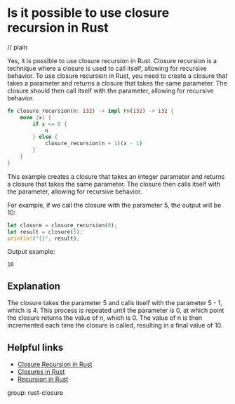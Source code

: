 # Is it possible to use closure recursion in Rust
// plain

Yes, it is possible to use closure recursion in Rust. Closure recursion is a technique where a closure is used to call itself, allowing for recursive behavior. To use closure recursion in Rust, you need to create a closure that takes a parameter and returns a closure that takes the same parameter. The closure should then call itself with the parameter, allowing for recursive behavior.
```rust
fn closure_recursion(n: i32) -> impl Fn(i32) -> i32 {
    move |x| {
        if x <= 0 {
            n
        } else {
            closure_recursion(n + 1)(x - 1)
        }
    }
}
```
This example creates a closure that takes an integer parameter and returns a closure that takes the same parameter. The closure then calls itself with the parameter, allowing for recursive behavior.

For example, if we call the closure with the parameter 5, the output will be 10:
```rust
let closure = closure_recursion(0);
let result = closure(5);
println!("{}", result);
```
Output example:
```
10
```
## Explanation
 The closure takes the parameter 5 and calls itself with the parameter 5 - 1, which is 4. This process is repeated until the parameter is 0, at which point the closure returns the value of n, which is 0. The value of n is then incremented each time the closure is called, resulting in a final value of 10.

## Helpful links
- [Closure Recursion in Rust](https://doc.rust-lang.org/book/ch19-05-advanced-functions-and-closures.html#closure-recursion)
- [Closures in Rust](https://doc.rust-lang.org/book/ch13-01-closures.html)
- [Recursion in Rust](https://doc.rust-lang.org/book/ch03-03-how-functions-work.html#recursion)

group: rust-closure